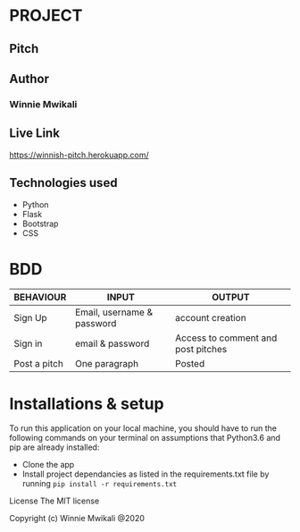 # PROJECT 
## Pitch

## Author
### Winnie Mwikali

## Live Link
https://winnish-pitch.herokuapp.com/

## Technologies used
* Python
* Flask
* Bootstrap
* CSS



# BDD

BEHAVIOUR | INPUT | OUTPUT
------|---------|-----------
Sign Up | Email, username & password | account creation
Sign in | email & password | Access to comment and post pitches
Post a pitch | One paragraph | Posted



# Installations & setup
To run this application on your local machine, you should have to run the following commands on your terminal on assumptions that Python3.6 and pip are already installed:
- Clone the app
- Install project dependancies as listed in the requirements.txt file by running `pip install -r requirements.txt`



License The MIT license

Copyright (c) Winnie Mwikali @2020
